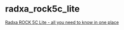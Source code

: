 # radxa_rock5c_lite

[Radxa ROCK 5C Lite - all you need to know in one place](https://gist.github.com/c0m4r/b3fea6342bcf5a1b25b608fc36100d68)
